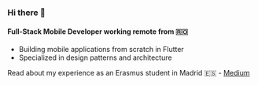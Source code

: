 ### Hi there 👋

#### Full-Stack Mobile Developer working remote from 🇷🇴

- Building mobile applications from scratch in Flutter
- Specialized in design patterns and architecture

Read about my experience as an Erasmus student in Madrid 🇪🇸 - [Medium](https://medium.com/@antoniocranga/my-experience-as-an-erasmus-student-in-madrid-3e50cba8782f)
<!--
**antoniocranga/antoniocranga** is a ✨ _special_ ✨ repository because its `README.md` (this file) appears on your GitHub profile.

Here are some ideas to get you started:

- 🔭 I’m currently working on ...
- 🌱 I’m currently learning ...
- 👯 I’m looking to collaborate on ...
- 🤔 I’m looking for help with ...
- 💬 Ask me about ...
- 📫 How to reach me: ...
- 😄 Pronouns: ...
- ⚡ Fun fact: ...
-->
